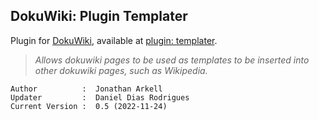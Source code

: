 ## DokuWiki: Plugin Templater
Plugin for [DokuWiki](https://www.dokuwiki.org), available at [plugin: templater](https://www.dokuwiki.org/plugin:templater).

> _Allows dokuwiki pages to be used as templates to be inserted into other dokuwiki pages, such as Wikipedia._

    Author          :  Jonathan Arkell
    Updater         :  Daniel Dias Rodrigues
    Current Version :  0.5 (2022-11-24)

